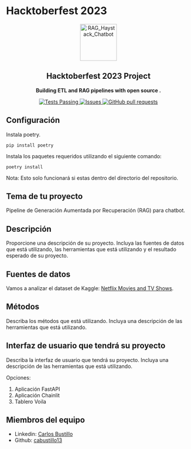 # Hacktoberfest 2023

<p align="center">
 <img width="100px" src="https://github.com/cabustillo13/RAG_Haystack_Chatbot/tree/main/images/chatbot.svg.svg" align="center" alt="RAG_Haystack_Chatbot" />
 <h2 align="center">Hacktoberfest 2023 Project</h2>
 <p align="center"><b>Building ETL and RAG pipelines with open source .</b></p>

</p>
  <p align="center">
    <a href="https://github.com/cabustillo13/RAG_Haystack_Chatbot/actions/new">
      <img alt="Tests Passing" src="https://github.com/anuraghazra/github-readme-stats/workflows/Test/badge.svg" />
    </a>
        <a href="https://github.com/cabustillo13/RAG_Haystack_Chatbot/issues">
      <img alt="Issues" src="https://img.shields.io/github/issues/cabustillo13/RAG_Haystack_Chatbot?color=0088ff" />
    </a>
    <a href="https://github.com/cabustillo13/RAG_Haystack_Chatbot/pulls">
      <img alt="GitHub pull requests" src="https://img.shields.io/github/issues-pr/cabustillo13/RAG_Haystack_Chatbot?color=0088ff" />
    </a>
    <br />
    <p align="center">
  </p>
</p>

## Configuración

Instala poetry.
```
pip install poetry
```

Instala los paquetes requeridos utilizando el siguiente comando:
```
poetry install
```

Nota: Esto solo funcionará si estas dentro del directorio del repositorio.


## Tema de tu proyecto

Pipeline de Generación Aumentada por Recuperación (RAG) para chatbot.

## Descripción 

Proporcione una descripción de su proyecto. Incluya las fuentes de datos que está utilizando, las herramientas que está utilizando y el resultado esperado de su proyecto.

## Fuentes de datos

Vamos a analizar el dataset de Kaggle: [Netflix Movies and TV Shows](https://www.kaggle.com/datasets/shivamb/netflix-shows).

## Métodos

Describa los métodos que está utilizando. Incluya una descripción de las herramientas que está utilizando.

## Interfaz de usuario que tendrá su proyecto

Describa la interfaz de usuario que tendrá su proyecto. Incluya una descripción de las herramientas que está utilizando.

Opciones:

1. Aplicación FastAPI
2. Aplicación Chainlit
3. Tablero Voila

## Miembros del equipo

- Linkedin: [Carlos Bustillo](https://www.linkedin.com/in/carlos-bustillo/)
- Github: [cabustillo13](https://github.com/cabustillo13)